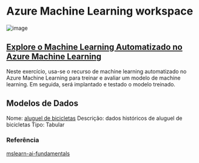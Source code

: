 # Azure Machine Learning workspace
![image](https://github.com/tarcnux/dio-azure-ai/assets/2284408/06e46a6c-277a-4498-88fc-7d9b3e8f57c1)

## [Explore o Machine Learning Automatizado no Azure Machine Learning](https://aka.ms/ai900-auto-ml)
Neste exercício, usa-se o recurso de machine learning automatizado no Azure Machine Learning para treinar e avaliar um modelo de machine learning. Em seguida, será implantado e testado o modelo treinado.


## Modelos de Dados
Nome: [aluguel de bicicletas](https://aka.ms/bike-rentals)
Descrição: dados históricos de aluguel de bicicletas
Tipo: Tabular


### Referência
[mslearn-ai-fundamentals](https://microsoftlearning.github.io/mslearn-ai-fundamentals/Instructions/Labs/01-machine-learning.html)
